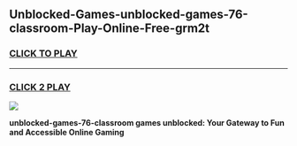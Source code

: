 
## Unblocked-Games-unblocked-games-76-classroom-Play-Online-Free-grm2t
<h3>
<a href="https://premium76.site?title=unblocked-games-76-classroom&ref=26A">CLICK TO PLAY</a></h3>
<hr>

<h3>
<a href="https://premium76.site?title=unblocked-games-76-classroom&ref=26A">CLICK 2 PLAY</a>
  
</h3>

<a href="https://premium76.site?title=unblocked-games-76-classroom&ref=26A"><img src="https://clearcache.store/games.png"></a>


**unblocked-games-76-classroom games unblocked: Your Gateway to Fun and Accessible Online Gaming**
